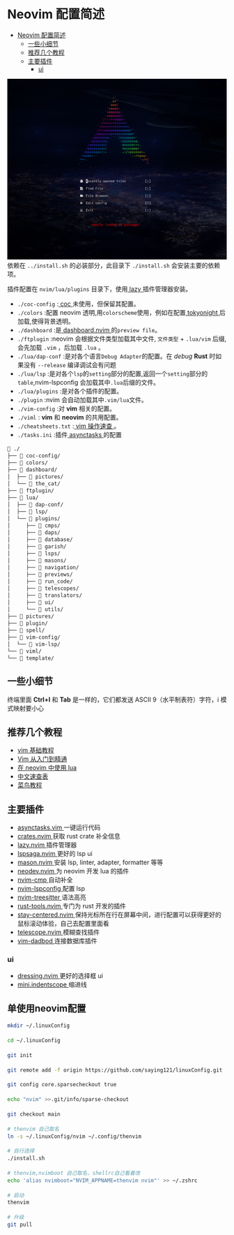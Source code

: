 # Neovim 配置简述

<!--toc:start-->
- [Neovim 配置简述](#neovim-配置简述)
  - [一些小细节](#一些小细节)
  - [推荐几个教程](#推荐几个教程)
  - [主要插件](#主要插件)
    - [ui](#ui)
<!--toc:end-->

![dashboard picture](./pictures/dashboard.png)
依赖在 `../install.sh` 的必装部分，此目录下 `./install.sh` 会安装主要的依赖项。

插件配置在 `nvim/lua/plugins` 目录下，使用[ lazy ](https://github.com/folke/lazy.nvim)插件管理器安装。

-   `./coc-config` :[ coc ](https://github.com/neoclide/coc.nvim)未使用，但保留其配置。
-   `./colors` :配置 neovim 透明,用`colorscheme`使用，例如在配置[ tokyonight ](https://github.com/folke/tokyonight.nvim)后加载,使得背景透明。
-   `./dashboard` :是[ dashboard.nvim ](https://github.com/glepnir/dashboard-nvim)的`preview file`。
-   `./ftplugin` :neovim 会根据文件类型加载其中文件, `文件类型` + `.lua/vim` 后缀,会先加载 `.vim` ，后加载 `.lua` 。
-   `./lua/dap-conf` :是对各个语言`Debug Adapter`的配置。在 _debug_ **Rust** 时如果没有 `--release` 编译调试会有问题
-   `./lua/lsp` :是对各个`lsp`的`setting`部分的配置,返回一个`setting`部分的`table`,nvim-lspconfig 会加载其中`.lua`后缀的文件。
-   `./lua/plugins` :是对各个插件的配置。
-   `./plugin` :nvim 会自动加载其中`.vim/lua`文件。
-   `./vim-config` :对 **vim** 相关的配置。
-   `./viml` : **vim** 和 **neovim** 的共用配置。
-   `./cheatsheets.txt` :[ vim 操作速查 ](https://github.com/skywind3000/awesome-cheatsheets/blob/master/editors/vim.txt)。
-   `./tasks.ini` :插件[ asynctasks ](https://github.com/skywind3000/asynctasks.vim)的配置

```
 ./
├──  coc-config/
├──  colors/
├──  dashboard/
│  ├──  pictures/
│  └──  the_cat/
├──  ftplugin/
├──  lua/
│  ├──  dap-conf/
│  ├──  lsp/
│  └──  plugins/
│     ├──  cmps/
│     ├──  daps/
│     ├──  database/
│     ├──  garish/
│     ├──  lsps/
│     ├──  masons/
│     ├──  navigation/
│     ├──  previews/
│     ├──  run_code/
│     ├──  telescopes/
│     ├──  translators/
│     ├──  ui/
│     └──  utils/
├──  pictures/
├──  plugin/
├──  spell/
├──  vim-config/
│  └──  vim-lsp/
└──  viml/
└──  template/
```

## 一些小细节

终端里面 **Ctrl+I** 和 **Tab** 是一样的，它们都发送 ASCII 9（水平制表符）字符，i 模式映射要小心

## 推荐几个教程

-   [ vim 基础教程 ](https://www.imooc.com/learn/1129)
-   [ Vim 从入门到精通 ](https://github.com/wsdjeg/vim-galore-zh_cn)
-   [ 在 neovim 中使用 lua ](https://github.com/glepnir/nvim-lua-guide-zh)
-   [ 中文速查表 ](https://github.com/skywind3000/awesome-cheatsheets)
-   [ 菜鸟教程 ](https://www.runoob.com/lua/lua-tutorial.html)

## 主要插件

-   [ asynctasks.vim ](https://github.com/skywind3000/asynctasks.vim) 一键运行代码
-   [ crates.nvim ](https://github.com/saecki/crates.nvim) 获取 rust crate 补全信息
-   [ lazy.nvim ](https://github.com/folke/lazy.nvim) 插件管理器
-   [ lspsaga.nvim ](https://github.com/glepnir/lspsaga.nvim) 更好的 lsp ui
-   [ mason.nvim ](https://github.com/williamboman/mason.nvim) 安装 lsp, linter, adapter, formatter 等等
-   [ neodev.nvim ](https://github.com/folke/neodev.nvim) 为 neovim 开发 lua 的插件
-   [ nvim-cmp ](https://github.com/hrsh7th/nvim-cmp) 自动补全
-   [ nvim-lspconfig ](https://github.com/neovim/nvim-lspconfig) 配置 lsp
-   [ nvim-treesitter ](https://github.com/nvim-treesitter/nvim-treesitter) 语法高亮
-   [ rust-tools.nvim ](https://github.com/simrat39/rust-tools.nvim) 专门为 rust 开发的插件
-   [ stay-centered.nvim ](https://github.com/arnamak/stay-centered.nvim) 保持光标所在行在屏幕中间，进行配置可以获得更好的鼠标滚动体验，自己去配置里面看
-   [ telescope.nvim ](https://github.com/nvim-telescope/telescope.nvim) 模糊查找插件
-   [ vim-dadbod ](https://github.com/tpope/vim-dadbod) 连接数据库插件

### ui

-   [ dressing.nvim ](https://github.com/stevearc/dressing.nvim) 更好的选择框 ui
-   [ mini.indentscope ](https://github.com/echasnovski/mini.indentscope) 缩进线
## 单使用neovim配置
```bash
mkdir ~/.linuxConfig

cd ~/.linuxConfig

git init

git remote add -f origin https://github.com/saying121/linuxConfig.git

git config core.sparsecheckout true

echo "nvim" >>.git/info/sparse-checkout

git checkout main

# thenvim 自己取名
ln -s ~/.linuxConfig/nvim ~/.config/thenvim

# 自行选择
./install.sh

# thenvim,nvimboot 自己取名，shellrc自己看着改
echo 'alias nvimboot="NVIM_APPNAME=thenvim nvim"' >> ~/.zshrc

# 启动
thenvim

# 升级
git pull
```
